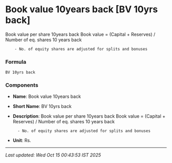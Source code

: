 # Book value 10years back [BV 10yrs back]
Book value per share 10years back
        Book value = (Capital + Reserves) / Number of eq. shares 10 years back

        - No. of equity shares are adjusted for splits and bonuses

### Formula
```text
BV 10yrs back
```


### Components
- **Name**: Book value 10years back
- **Short Name**: BV 10yrs back
- **Description**: Book value per share 10years back
        Book value = (Capital + Reserves) / Number of eq. shares 10 years back

        - No. of equity shares are adjusted for splits and bonuses
- **Unit**: Rs.

---
*Last updated: Wed Oct 15 00:43:53 IST 2025*
